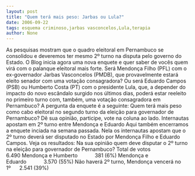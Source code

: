 ```yaml
---
layout: post
title: "Quem terá mais peso: Jarbas ou Lula?"
date: 2006-09-22
tags: esquema criminoso,jarbas vasconcelos,Lula,terapia
author: None
---
```

As pesquisas mostram que o quadro eleitoral em Pernambuco se consolidou e deveremos ter mesmo 2º turno na disputa pelo governo do Estado. 
O Blog inicia agora uma nova enquete e quer saber de vocês quem virá com o palanque eleitoral mais forte. 
Será Mendonça Filho (PFL) com o ex-governador Jarbas Vasconcelos (PMDB), que provavelmente estará eleito senador com uma votação consagradora? 
Ou será Eduardo Campos (PSB) ou Humberto Costa (PT) com o presidente Lula, que, a depender do impacto do novo escândalo surgido nos últimos dias, poderá estar reeleito no primeiro turno com, também, uma votação consagradora em Pernambuco?
A pergunta da enquete é a seguinte:
Quem terá mais peso como cabo eleitoral no segundo turno da eleição para governador de Pernambuco?
Dê sua opinião, participe, vote na coluna ao lado.
Internautas apostam em 2º turno entre Mendonça e Eduardo
Aqui também encerramos a enquete inciada na semana passada. Nela os internautas apostam que o 2º turno deverá ser disputado no Estado por Mendonça Filho e Eduardo Campos. Veja os resultados:
Na sua opinião quem deve disputar o 2º turno na eleição para governador de Pernambuco?
Total de votos&nbsp;&nbsp;&nbsp;&nbsp;&nbsp;&nbsp;&nbsp;&nbsp;&nbsp;&nbsp;&nbsp;&nbsp;&nbsp;&nbsp;&nbsp;&nbsp;&nbsp;&nbsp;&nbsp; 6.490
Mendonça e Humberto&nbsp;&nbsp;&nbsp;&nbsp;&nbsp;&nbsp;&nbsp;&nbsp;&nbsp;&nbsp;&nbsp; 381 (6%) 
Mendonça e Eduardo&nbsp;&nbsp;&nbsp;&nbsp;&nbsp;&nbsp;&nbsp;&nbsp;&nbsp;&nbsp;&nbsp;&nbsp;3.570 (55%)
Não haverá 2º turno, Mendonça vencerá no 1º&nbsp;&nbsp;&nbsp;&nbsp;&nbsp;&nbsp;2.541 (39%) 